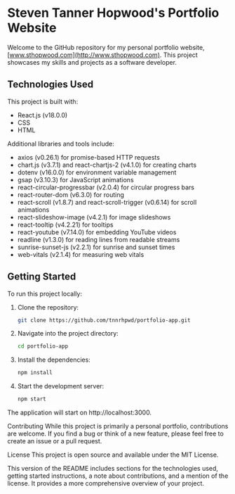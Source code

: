 # Steven Tanner Hopwood's Portfolio Website

Welcome to the GitHub repository for my personal portfolio website, [www.sthopwood.com](http://www.sthopwood.com). This project showcases my skills and projects as a software developer.

## Technologies Used

This project is built with:

- React.js (v18.0.0)
- CSS
- HTML

Additional libraries and tools include:

- axios (v0.26.1) for promise-based HTTP requests
- chart.js (v3.7.1) and react-chartjs-2 (v4.1.0) for creating charts
- dotenv (v16.0.0) for environment variable management
- gsap (v3.10.3) for JavaScript animations
- react-circular-progressbar (v2.0.4) for circular progress bars
- react-router-dom (v6.3.0) for routing
- react-scroll (v1.8.7) and react-scroll-trigger (v0.6.14) for scroll animations
- react-slideshow-image (v4.2.1) for image slideshows
- react-tooltip (v4.2.21) for tooltips
- react-youtube (v7.14.0) for embedding YouTube videos
- readline (v1.3.0) for reading lines from readable streams
- sunrise-sunset-js (v2.2.1) for sunrise and sunset times
- web-vitals (v2.1.4) for measuring web vitals

## Getting Started

To run this project locally:

1. Clone the repository:

    ```bash
    git clone https://github.com/tnnrhpwd/portfolio-app.git
    ```

2. Navigate into the project directory:

    ```bash
    cd portfolio-app
    ```

3. Install the dependencies:

    ```bash
    npm install
    ```

4. Start the development server:

    ```bash
    npm start
    ```

The application will start on http://localhost:3000.

Contributing
While this project is primarily a personal portfolio, contributions are welcome. If you find a bug or think of a new feature, please feel free to create an issue or a pull request.

License
This project is open source and available under the MIT License.

This version of the README includes sections for the technologies used, getting started instructions, a note about contributions, and a mention of the license. It provides a more comprehensive overview of your project.

